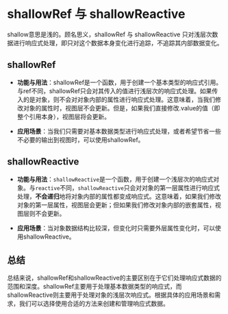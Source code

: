 # shallowRef 与 shallowReactive

shallow意思是浅的。顾名思义，shallowRef 与 shallowReactive 只对浅层次数据进行响应式处理，即只对这个数据本身变化进行追踪，不追踪其内部数据变化。

## shallowRef

* **功能与用法**：shallowRef是一个函数，用于创建一个基本类型的响应式引用。与ref不同，shallowRef只会对其传入的值进行浅层次的响应式处理。如果传入的是对象，则不会对对象内部的属性进行响应式处理。这意味着，当我们修改对象的属性时，视图层不会更新。但是，如果我们直接修改.value的值（即整个引用本身），视图层将会更新。

* **应用场景**：当我们只需要对基本数据类型进行响应式处理，或者希望节省一些不必要的输出到视图时，可以使用shallowRef。

## shallowReactive

* **功能与用法**：`shallowReactive`是一个函数，用于创建一个浅层次的响应式对象。与`reactive`不同，`shallowReactive`只会对对象的第一层属性进行响应式处理，**不会递归**地将对象内部的属性都变成响应式。这意味着，如果我们修改对象的第一层属性，视图层会更新；但如果我们修改对象内部的嵌套属性，视图层则不会更新。

* **应用场景**：当对象数据结构比较深，但变化时只需要外层属性变化时，可以使用shallowReactive。

## 总结

总结来说，shallowRef和shallowReactive的主要区别在于它们处理响应式数据的范围和深度。shallowRef主要用于处理基本数据类型的响应式，而shallowReactive则主要用于处理对象的浅层次响应式。根据具体的应用场景和需求，我们可以选择使用合适的方法来创建和管理响应式数据。